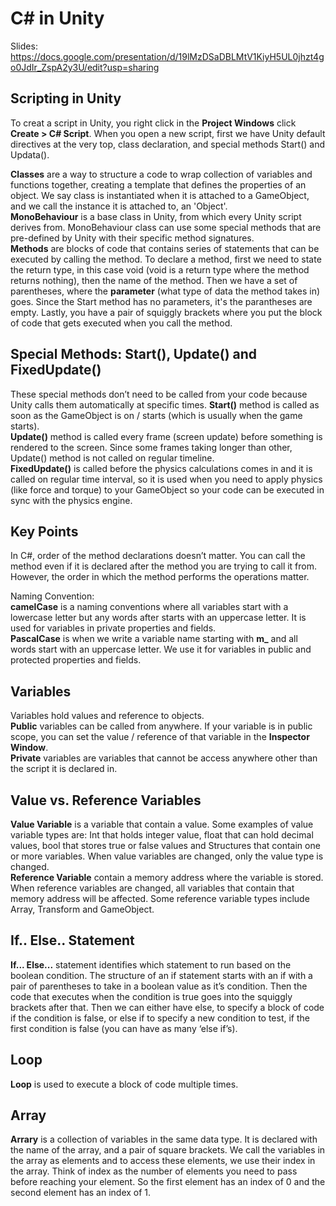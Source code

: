 # C# in Unity 

Slides: https://docs.google.com/presentation/d/19lMzDSaDBLMtV1KiyH5UL0jhzt4go0JdIr_ZspA2y3U/edit?usp=sharing

## Scripting in Unity 
To creat a script in Unity, you right click in the **Project Windows** click **Create > C# Script**. When you open a new script, first we have Unity default directives at the very top, class declaration, and special methods Start() and Updata(). 

**Classes** are a way to structure a code to wrap collection of variables and functions together, creating a template that defines the properties of an object. We say class is instantiated when it is attached to a GameObject, and we call the instance it is attached to, an 'Object'. \
**MonoBehaviour**  is a base class in Unity, from which every Unity script derives from. MonoBehaviour class can use some special methods that are pre-defined by Unity with their specific method signatures. \
**Methods** are blocks of code that contains series of statements that can be executed by calling the method. To declare a method, first we need to state the return type, in this case void (void is a return type where the method returns nothing), then the name of the method. Then we have a set of parentheses, where the **parameter** (what type of data the method takes in) goes. Since the Start method has no parameters, it's the parantheses are empty. Lastly, you have a pair of squiggly brackets where you put the block of code that gets executed when you call the method. 

## Special Methods: Start(), Update() and FixedUpdate() 
These special methods don’t need to be called from your code because Unity calls them automatically at specific times. 
**Start()** method is called as soon as the GameObject is on / starts (which is usually when the game starts). \
**Update()** method is called every frame (screen update) before something is rendered to the screen. Since some frames taking longer than other, Update() method is not called on regular timeline. \
**FixedUpdate()**  is called before the physics calculations comes in and it is called on regular time interval, so it is used when you need to apply physics (like force and torque) to your GameObject so your code can be executed in sync with the physics engine. 

## Key Points 
In C#, order of the method declarations doesn’t matter. You can call the method even if it is declared after the method you are trying to call it from. However, the order in which the method performs the operations matter.

Naming Convention: \
**camelCase** is a naming conventions where all variables start with a lowercase letter but any words after starts with an uppercase letter. It is used for variables in private properties and fields. \
**PascalCase** is when we write a variable name starting with **m_** and all words start with an uppercase letter. We use it for variables in public and protected properties and fields. 

## Variables 
Variables hold values and reference to objects.    
**Public** variables can be called from anywhere. If your variable is in public scope, you can set the value / reference of that variable in the **Inspector Window**.    
**Private** variables are variables that cannot be access anywhere other than the script it is declared in.    

## Value vs. Reference Variables 
**Value Variable** is a variable that contain a value. Some examples of value variable types are: Int that holds integer value, float that can hold decimal values, bool that stores true or false values and Structures that contain one or more variables. When value variables are changed, only the value type is changed. \
**Reference Variable** contain a memory address where the variable is stored. When reference variables are changed, all variables that contain that memory address will be affected. Some reference variable types include Array, Transform and GameObject. 

## If.. Else.. Statement 
**If... Else...** statement identifies which statement to run based on the boolean condition. The structure of an if statement starts with an if with a pair of parentheses to take in a boolean value as it’s condition. Then the code that executes when the condition is true goes into the squiggly brackets after that. Then we can either have else, to specify a block of code if the condition is false, or else if to specify a new condition to test, if the first condition is false (you can have as many ‘else if’s).    

## Loop 
**Loop** is used to execute a block of code multiple times.    

## Array 
**Arrary** is a collection of variables in the same data type. It is declared with the name of the array, and a pair of square brackets. We call the variables in the array as elements and to access these elements, we use their index in the array. Think of index as the number of elements you need to pass before reaching your element. So the first element has an index of 0 and the second element has an index of 1.   
